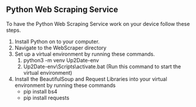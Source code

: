 ## Python Web Scraping Service
To have the Python Web Scraping Service work on your device follow these steps. 
1. Install Python on to your computer.
2. Navigate to the WebScraper directory
3. Set up a virtual environment by running these commands.
    1. python3 -m venv Up2Date-env
    2. Up2Date-env\Scripts\activate.bat (Run this command to start the virtual environment)
4. Install the BeautifulSoup and Request Libraries into your virtual environment by running these commands
    - pip install bs4
    - pip install requests
